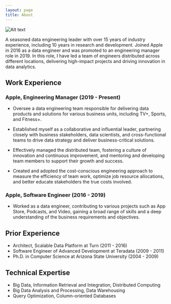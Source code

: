 ```yaml
---
layout: page
title: About
---
```



![Alt text](http://thinkingscale.com/public/qiyan2.jpg "CamelBack@Pheonix")

A seasoned data engineering leader with over 15 years of industry experience, including 10 years in research and development. Joined Apple in 2016 as a data engineer and was promoted to an engineering manager role in 2019. In this role, I have led a team of engineers distributed across different locations, delivering high-impact projects and driving innovation in data analytics.

## Work Experience

### Apple, Engineering Manager (2019 - Present)

- Oversee a data engineering team responsible for delivering data products and solutions for various business units, including TV+, Sports, and Fitness+.

- Established myself as a collaborative and influential leader, partnering closely with business stakeholders, data scientists, and cross-functional teams to drive data strategy and deliver business-critical solutions.

- Effectively managed the distributed team, fostering a culture of innovation and continuous improvement, and mentoring and developing team members to support their growth and success. 

- Created and adopted the cost-conscious engineering approach to measure the efficiency of team work, optimize job resource allocations, and better educate stakeholders the true costs involved. 
  
### Apple, Software Engineer (2016 - 2019)
- Worked as a data engineer, contributing to various projects such as App Store, Podcasts, and Video, gaining a broad range of skills and a deep understanding of the business requirements and objectives.

## Prior Experience
- Architect, Scalable Data Platform at Turn (2011 - 2016)
- Software Engineer of Advanced Development at Teradata (2009 - 2011)
- Ph.D. in Computer Science at Arizona State University (2004 - 2009)

## Technical Expertise
- Big Data, Information Retrieval and Integration, Distributed Computing
- Big Data Analysis and Processing, Data Warehousing
- Query Optimization, Column-oriented Databases
